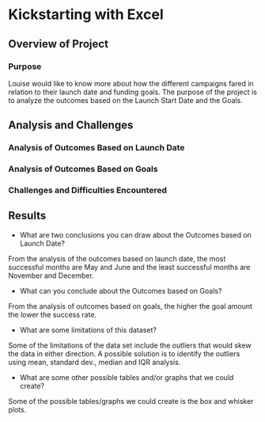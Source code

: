 # Kickstarting with Excel

## Overview of Project

### Purpose

Louise would like to know more about how the different campaigns fared in relation to their launch date and funding goals. 
The purpose of the project is to analyze the outcomes based on the Launch Start Date and the Goals.

## Analysis and Challenges

### Analysis of Outcomes Based on Launch Date

### Analysis of Outcomes Based on Goals

### Challenges and Difficulties Encountered

## Results

- What are two conclusions you can draw about the Outcomes based on Launch Date?

From the analysis of the outcomes based on launch date, the most successful months are May and June and the least successful months are November and December.

- What can you conclude about the Outcomes based on Goals?

From the analysis of outcomes based on goals, the higher the goal amount the lower the success rate. 

- What are some limitations of this dataset?

Some of the limitations of the data set include the outliers that would skew the data in either direction. A possible solution is to identify the outliers using mean, standard dev., median and IQR analysis.

- What are some other possible tables and/or graphs that we could create?

Some of the possible tables/graphs we could create is the box and whisker plots.

